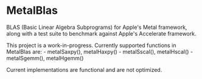 # MetalBlas
BLAS (Basic Linear Algebra Subprograms) for Apple's Metal framework, along with a test suite to benchmark against Apple's Accelerate framework.

This project is a work-in-progress. Currently supported functions in MetalBlas are:
    - metalSaxpy(), metalHaxpy()
    - metalSscal(), metalHscal()
    - metalSgemm(), metalHgemm()

Current implementations are functional and are not optimized.
